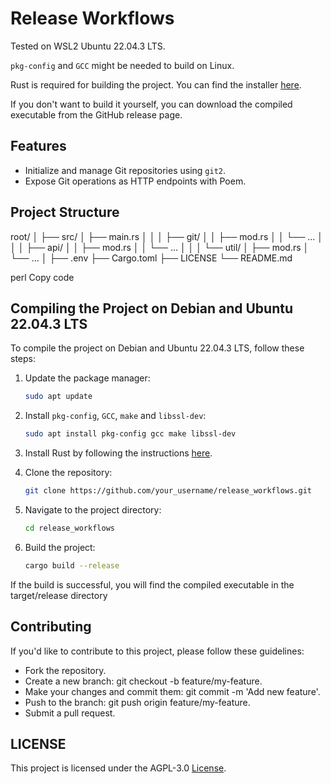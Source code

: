 # Release Workflows

Tested on WSL2 Ubuntu 22.04.3 LTS.

`pkg-config` and `GCC` might be needed to build on Linux.

Rust is required for building the project. You can find the installer [here](https://www.rust-lang.org/tools/install).

If you don't want to build it yourself, you can download the compiled executable from the GitHub release page.

## Features

- Initialize and manage Git repositories using `git2`.
- Expose Git operations as HTTP endpoints with Poem.

## Project Structure

root/
│
├── src/
│ ├── main.rs
│ │
│ ├── git/
│ │ ├── mod.rs
│ │ └── ...
│ │
│ ├── api/
│ │ ├── mod.rs
│ │ └── ...
│ │
│ └── util/
│ ├── mod.rs
│ └── ...
│
├── .env
├── Cargo.toml
├── LICENSE
└── README.md

perl
Copy code

## Compiling the Project on Debian and Ubuntu 22.04.3 LTS

To compile the project on Debian and Ubuntu 22.04.3 LTS, follow these steps:

1. Update the package manager:
   ```bash
   sudo apt update
   ```

2. Install `pkg-config`, `GCC`,  `make` and `libssl-dev`:
    ```bash
    sudo apt install pkg-config gcc make libssl-dev
    ```

3. Install Rust by following the instructions [here](https://rustup.rs/).

4. Clone the repository:
    ```bash
    git clone https://github.com/your_username/release_workflows.git
    ```

5. Navigate to the project directory:
    ```bash
    cd release_workflows
    ```

6. Build the project:
    ```bash
    cargo build --release
    ```

If the build is successful, you will find the compiled executable in the target/release directory

## Contributing

If you'd like to contribute to this project, please follow these guidelines:

- Fork the repository.
- Create a new branch: git checkout -b feature/my-feature.
- Make your changes and commit them: git commit -m 'Add new feature'.
- Push to the branch: git push origin feature/my-feature.
- Submit a pull request.

## LICENSE

This project is licensed under the AGPL-3.0 [License](LICENSE).
